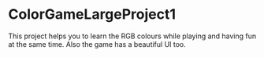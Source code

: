 # ColorGameLargeProject1
This project helps you to learn the RGB colours while playing and having fun at the same time. Also the game has a beautiful UI too.
